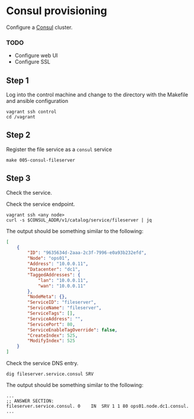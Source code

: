 # Consul provisioning

Configure a [Consul](https://www.consul.io) cluster.

### TODO
- Configure web UI
- Configure SSL

## Step 1

Log into the control machine and change to the directory with the
Makefile and ansible configuration

```
vagrant ssh control
cd /vagrant
```

## Step 2

Register the file service as a `consul` service

```
make 005-consul-fileserver
```

## Step 3

Check the service.


Check the service endpoint.

```
vagrant ssh <any node>
curl -s $CONSUL_ADDR/v1/catalog/service/fileserver | jq
```

The output should be something similar to the following:

```json
[
    {
        "ID": "9635634d-2aaa-2c3f-7996-e0a93b232efd",
        "Node": "ops01",
        "Address": "10.0.0.11",
        "Datacenter": "dc1",
        "TaggedAddresses": {
            "lan": "10.0.0.11",
            "wan": "10.0.0.11"
        },
        "NodeMeta": {},
        "ServiceID": "fileserver",
        "ServiceName": "fileserver",
        "ServiceTags": [],
        "ServiceAddress": "",
        "ServicePort": 80,
        "ServiceEnableTagOverride": false,
        "CreateIndex": 525,
        "ModifyIndex": 525
    }
]
```

Check the service DNS entry.

```
dig fileserver.service.consul SRV
```

The output should be something similar to the following:

```
...
;; ANSWER SECTION:
fileserver.service.consul. 0	IN	SRV	1 1 80 ops01.node.dc1.consul.
...
```
